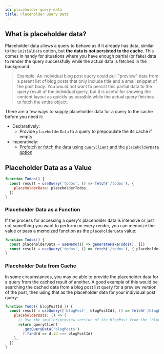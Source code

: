 ```yaml
---
id: placeholder-query-data
title: Placeholder Query Data
---
```


## What is placeholder data?

Placeholder data allows a query to behave as if it already has data, similar to the `initialData` option, but **the data is not persisted to the cache**. This comes in handy for situations where you have enough partial (or fake) data to render the query successfully while the actual data is fetched in the background.

> Example: An individual blog post query could pull "preview" data from a parent list of blog posts that only include title and a small snippet of the post body. You would not want to persist this partial data to the query result of the individual query, but it is useful for showing the content layout as quickly as possible while the actual query finishes to fetch the entire object.

There are a few ways to supply placeholder data for a query to the cache before you need it:

- Declaratively:
  - Provide `placeholderData` to a query to prepopulate the its cache if empty
- Imperatively:
  - [Prefetch or fetch the data using `queryClient` and the `placeholderData` option](./prefetching)

## Placeholder Data as a Value

```js
function Todos() {
  const result = useQuery('todos', () => fetch('/todos'), {
    placeholderData: placeholderTodos,
  })
}
```

### Placeholder Data as a Function

If the process for accessing a query's placeholder data is intensive or just not something you want to perform on every render, you can memoize the value or pass a memoized function as the `placeholderData` value:

```js
function Todos() {
  const placeholderData = useMemo(() => generateFakeTodos(), [])
  const result = useQuery('todos', () => fetch('/todos'), { placeholderData })
}
```

### Placeholder Data from Cache

In some circumstances, you may be able to provide the placeholder data for a query from the cached result of another. A good example of this would be searching the cached data from a blog post list query for a preview version of the post, then using that as the placeholder data for your individual post query:

```js
function Todo({ blogPostId }) {
  const result = useQuery(['blogPost', blogPostId], () => fetch('/blogPosts'), {
    placeholderData: () => {
      // Use the smaller/preview version of the blogPost from the 'blogPosts' query as the placeholder data for this blogPost query
      return queryClient
        .getQueryData('blogPosts')
        ?.find(d => d.id === blogPostId)
    },
  })
}
```
